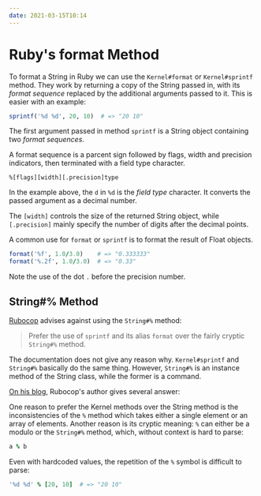 ```yaml
---
date: 2021-03-15T10:14
---
```


# Ruby's format Method

To format a String in Ruby we can use the `Kernel#format` or `Kernel#sprintf`
method. They work by returning a copy of the String passed in, with its _format
sequence_ replaced by the additional arguments passed to it. This is easier
with an example:

```ruby
sprintf('%d %d', 20, 10)  # => "20 10"
```
The first argument passed in method `sprintf` is a String object containing two
_format sequences_.

A format sequence is a parcent sign followed by flags, width and precision
indicators, then terminated with a field type character.

```
%[flags][width][.precision]type
```

In the example above, the `d` in `%d` is the _field type_ character. It converts
the passed argument as a decimal number.

The `[width]` controls the size of the returned String object, while
`[.precision]` mainly specify the number of digits after the decimal points.

A common use for `format` or `sprintf` is to format the result of Float
objects.

```ruby
format('%f', 1.0/3.0)    # => "0.333333"
format('%.2f', 1.0/3.0)  # => "0.33"
```

Note the use of the dot `.` before the precision number.

## String#% Method

[Rubocop](https://github.com/rubocop/ruby-style-guide#sprintf) advises against
using the `String#%` method:

> Prefer the use of `sprintf` and its alias `format` over the fairly
> cryptic `String#%` method.

The documentation does not give any reason why. `Kernel#sprintf` and
`String#%` basically do the same thing. However, `String#%` is an instance
method of the String class, while the former is a command.

[On his
blog](https://batsov.com/articles/2013/06/27/the-elements-of-style-in-ruby-number-2-favor-sprintf-format-over-string-number-percent/),
Rubocop's author gives several answer:

One reason to prefer the Kernel methods over the String method is the
inconsistencies of the `%` method which takes either a single element or an
array of elements. Another reason is its cryptic meaning: `%` can either be a
modulo or the `String#%` method, which, without context is hard to parse:

```ruby
a % b
```

Even with hardcoded values, the repetition of the `%` symbol is difficult to
parse:

```ruby
'%d %d' % [20, 10]  # => "20 10"
```
